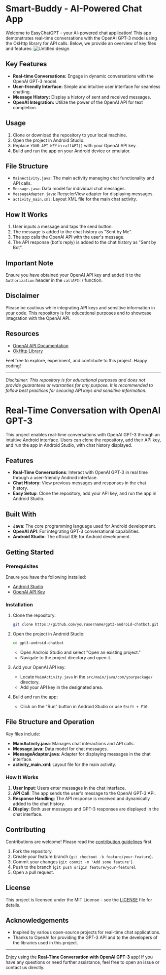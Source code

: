 # Smart-Buddy - AI-Powered Chat App
Welcome to EasyChatGPT - your AI-powered chat application! This app demonstrates real-time conversations with the OpenAI GPT-3 model using the OkHttp library for API calls. Below, we provide an overview of key files and features:
![Untitled design](https://user-images.githubusercontent.com/60041910/218378637-adf9bcbf-5c7e-4274-8491-1ebe2a28b396.gif)


## Key Features

- **Real-time Conversations:** Engage in dynamic conversations with the OpenAI GPT-3 model.
- **User-friendly Interface:** Simple and intuitive user interface for seamless chatting.
- **Message History:** Display a history of sent and received messages.
- **OpenAI Integration:** Utilize the power of the OpenAI API for text completion.

## Usage

1. Clone or download the repository to your local machine.
2. Open the project in Android Studio.
3. Replace `YOUR_API_KEY` in `callAPI()` with your OpenAI API key.
4. Build and run the app on your Android device or emulator.

## File Structure

- `MainActivity.java`: The main activity managing chat functionality and API calls.
- `Message.java`: Data model for individual chat messages.
- `MessageAdapter.java`: RecyclerView adapter for displaying messages.
- `activity_main.xml`: Layout XML file for the main chat activity.

## How It Works

1. User inputs a message and taps the send button.
2. The message is added to the chat history as "Sent by Me".
3. The app calls the OpenAI API with the user's message.
4. The API response (bot's reply) is added to the chat history as "Sent by Bot".

## Important Note

Ensure you have obtained your OpenAI API key and added it to the `Authorization` header in the `callAPI()` function.

## Disclaimer

Please be cautious while integrating API keys and sensitive information in your code. This repository is for educational purposes and to showcase integration with the OpenAI API.

## Resources

- [OpenAI API Documentation](https://beta.openai.com/docs/)
- [OkHttp Library](https://square.github.io/okhttp/)

Feel free to explore, experiment, and contribute to this project. Happy coding!

---

*Disclaimer: This repository is for educational purposes and does not provide guarantees or warranties for any purpose. It is recommended to follow best practices for securing API keys and sensitive information.*


# Real-Time Conversation with OpenAI GPT-3

This project enables real-time conversations with OpenAI GPT-3 through an intuitive Android interface. Users can clone the repository, add their API key, and run the app in Android Studio, with chat history displayed.

## Features

- **Real-Time Conversations**: Interact with OpenAI GPT-3 in real time through a user-friendly Android interface.
- **Chat History**: View previous messages and responses in the chat history.
- **Easy Setup**: Clone the repository, add your API key, and run the app in Android Studio.

## Built With

- **Java**: The core programming language used for Android development.
- **OpenAI API**: For integrating GPT-3 conversational capabilities.
- **Android Studio**: The official IDE for Android development.

## Getting Started

### Prerequisites

Ensure you have the following installed:
- [Android Studio](https://developer.android.com/studio)
- [OpenAI API Key](https://beta.openai.com/signup/)

### Installation

1. Clone the repository:
    ```bash
    git clone https://github.com/yourusername/gpt3-android-chatbot.git
    ```
2. Open the project in Android Studio:
    ```bash
    cd gpt3-android-chatbot
    ```
    - Open Android Studio and select "Open an existing project."
    - Navigate to the project directory and open it.

3. Add your OpenAI API key:
    - Locate `MainActivity.java` in the `src/main/java/com/yourpackage/` directory.
    - Add your API key in the designated area.

4. Build and run the app:
    - Click on the "Run" button in Android Studio or use `Shift + F10`.

## File Structure and Operation

Key files include:

- **MainActivity.java**: Manages chat interactions and API calls.
- **Message.java**: Data model for chat messages.
- **MessageAdapter.java**: Adapter for displaying messages in the chat interface.
- **activity_main.xml**: Layout file for the main activity.

### How It Works

1. **User Input**: Users enter messages in the chat interface.
2. **API Call**: The app sends the user's message to the OpenAI GPT-3 API.
3. **Response Handling**: The API response is received and dynamically added to the chat history.
4. **Display**: Both user messages and GPT-3 responses are displayed in the chat interface.

## Contributing

Contributions are welcome! Please read the [contribution guidelines](CONTRIBUTING.md) first.

1. Fork the repository.
2. Create your feature branch (`git checkout -b feature/your-feature`).
3. Commit your changes (`git commit -m 'Add some feature'`).
4. Push to the branch (`git push origin feature/your-feature`).
5. Open a pull request.

## License

This project is licensed under the MIT License - see the [LICENSE](LICENSE) file for details.

## Acknowledgements

- Inspired by various open-source projects for real-time chat applications.
- Thanks to OpenAI for providing the GPT-3 API and to the developers of the libraries used in this project.

---

Enjoy using the **Real-Time Conversation with OpenAI GPT-3** app! If you have any questions or need further assistance, feel free to open an issue or contact us directly.
